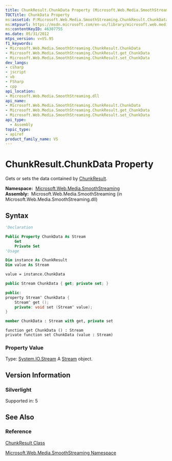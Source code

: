 ```yaml
---
title: ChunkResult.ChunkData Property (Microsoft.Web.Media.SmoothStreaming)
TOCTitle: ChunkData Property
ms:assetid: P:Microsoft.Web.Media.SmoothStreaming.ChunkResult.ChunkData
ms:mtpsurl: https://msdn.microsoft.com/en-us/library/microsoft.web.media.smoothstreaming.chunkresult.chunkdata(v=VS.95)
ms:contentKeyID: 46307755
ms.date: 05/31/2012
mtps_version: v=VS.95
f1_keywords:
- Microsoft.Web.Media.SmoothStreaming.ChunkResult.ChunkData
- Microsoft.Web.Media.SmoothStreaming.ChunkResult.get_ChunkData
- Microsoft.Web.Media.SmoothStreaming.ChunkResult.set_ChunkData
dev_langs:
- csharp
- jscript
- vb
- FSharp
- cpp
api_location:
- Microsoft.Web.Media.SmoothStreaming.dll
api_name:
- Microsoft.Web.Media.SmoothStreaming.ChunkResult.ChunkData
- Microsoft.Web.Media.SmoothStreaming.ChunkResult.get_ChunkData
- Microsoft.Web.Media.SmoothStreaming.ChunkResult.set_ChunkData
api_type:
  - Assembly
topic_type:
- apiref
product_family_name: VS
---
```


# ChunkResult.ChunkData Property

Gets or sets the data contained by [ChunkResult](chunkresult-class-microsoft-web-media-smoothstreaming_1.md).

**Namespace:**  [Microsoft.Web.Media.SmoothStreaming](microsoft-web-media-smoothstreaming-namespace_1.md)  
**Assembly:**  Microsoft.Web.Media.SmoothStreaming (in Microsoft.Web.Media.SmoothStreaming.dll)

## Syntax

```vb
'Declaration

Public Property ChunkData As Stream
    Get
    Private Set
'Usage

Dim instance As ChunkResult
Dim value As Stream

value = instance.ChunkData
```

```csharp
public Stream ChunkData { get; private set; }
```

```cpp
public:
property Stream^ ChunkData {
    Stream^ get ();
    private: void set (Stream^ value);
}
```

``` fsharp
member ChunkData : Stream with get, private set
```

```jscript
function get ChunkData () : Stream
private function set ChunkData (value : Stream)
```

### Property Value

Type: [System.IO.Stream](https://msdn.microsoft.com/library/8f86tw9e\(v=vs.95\))  
A [Stream](https://msdn.microsoft.com/library/8f86tw9e\(v=vs.95\)) object.

## Version Information

### Silverlight

Supported in: 5  

## See Also

### Reference

[ChunkResult Class](chunkresult-class-microsoft-web-media-smoothstreaming_1.md)

[Microsoft.Web.Media.SmoothStreaming Namespace](microsoft-web-media-smoothstreaming-namespace_1.md)

